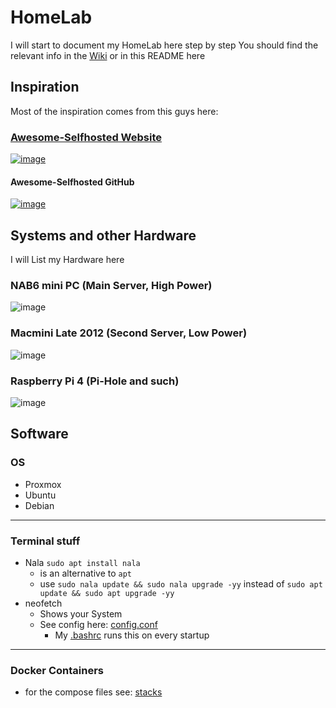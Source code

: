 # HomeLab

I will start to document my HomeLab here step by step
You should find the relevant info in the [Wiki](https://github.com/GSB-Deleven/HomeLab/wiki) or in this README here
  
## Inspiration
Most of the inspiration comes from this guys here:  
### [Awesome-Selfhosted Website](https://awesome-selfhosted.net/)
[![image](https://github.com/GSB-Deleven/HomeLab/assets/35196079/241ffd9f-1454-490e-bf38-6307738624ab)](https://awesome-selfhosted.net/)  

#### Awesome-Selfhosted GitHub  
[![image](https://github.com/GSB-Deleven/HomeLab/assets/35196079/7009f18b-ba0f-405d-bf6c-2ccb12843b35)](https://github.com/sindresorhus/awesome)


## Systems and other Hardware
I will List my Hardware here

### NAB6 mini PC (Main Server, High Power)
![image](https://github.com/GSB-Deleven/HomeLab/assets/35196079/93ce7c5c-b026-4bcf-84c5-1949d57ef9b1)

### Macmini Late 2012 (Second Server, Low Power)
![image](https://github.com/GSB-Deleven/HomeLab/assets/35196079/bf571724-2d29-456a-bda1-ad3b00932236)

### Raspberry Pi 4 (Pi-Hole and such)
![image](https://github.com/GSB-Deleven/HomeLab/assets/35196079/e4eed04c-a781-4dfd-8d94-921a2ff78701)


## Software

### OS
* Proxmox
* Ubuntu
* Debian

---

### Terminal stuff
* Nala `sudo apt install nala`
  * is an alternative to `apt`
  * use `sudo nala update && sudo nala upgrade -yy` instead of `sudo apt update && sudo apt upgrade -yy`
* neofetch
  * Shows your System
  * See config here: [config.conf](https://github.com/GSB-Deleven/HomeLab/blob/429b4a9c5fb366ef10b661b865fa99e16d729e4f/Terminal%20configs/neofetch/config.conf)
    * My [.bashrc](https://github.com/GSB-Deleven/HomeLab/blob/429b4a9c5fb366ef10b661b865fa99e16d729e4f/Terminal%20configs/.bashrc)  runs this on every startup
---

### Docker Containers
* for the compose files see: [stacks](https://github.com/GSB-Deleven/HomeLab/tree/429b4a9c5fb366ef10b661b865fa99e16d729e4f/stacks)

